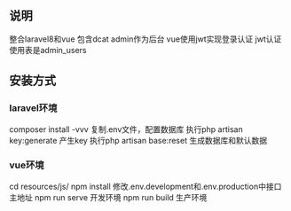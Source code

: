 ## 说明
整合laravel8和vue
包含dcat admin作为后台
vue使用jwt实现登录认证
jwt认证使用表是admin_users

## 安装方式
### laravel环境
composer install -vvv
复制.env文件，配置数据库
执行php artisan key:generate 产生key
执行php artisan base:reset 生成数据库和默认数据

### vue环境
cd resources/js/
npm install
修改.env.development和.env.production中接口主地址
npm run serve  开发环境
npm run build 生产环境